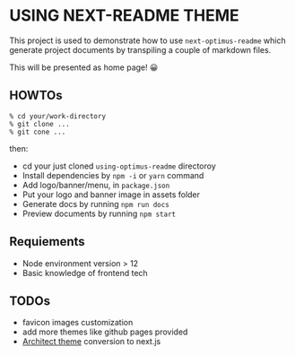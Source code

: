 # USING NEXT-README THEME


This project is used to demonstrate how to use `next-optimus-readme` which generate project documents by transpiling a couple of markdown files.

This will be presented as home page! 😀


## HOWTOs


```
% cd your/work-directory
% git clone ...
% git cone ...
```

then:

- cd your just cloned `using-optimus-readme` directoroy
- Install dependencies by `npm -i` or `yarn` command
- Add logo/banner/menu, in `package.json`
- Put your logo and banner image in assets folder
- Generate docs by running `npm run docs`
- Preview documents by running `npm start`


## Requiements

- Node environment version > 12
- Basic knowledge of frontend tech


## TODOs

- favicon images customization
- add more themes like github pages provided
- [Architect theme](https://pages-themes.github.io/architect/) conversion to next.js
